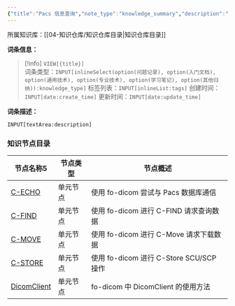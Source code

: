 ```yaml
---
{"title":"Pacs 信息查询","note_type":"knowledge_summary","description":"医疗软件：使用 fo-dicom 进行 dicom 协议请求的方法","tags":["医学软件开发","dicom","fo-dicom","pacs"],"create_time":"2024-07-15","update_time":"2025-02-19","dg-home":false,"dg-publish":true,"aliase":[],"knowledge_type":"专业技术","root":"知识仓库目录","permalink":"/04-知识仓库/归纳目录/04-专业技术/Pacs 信息查询/","dgPassFrontmatter":true,"noteIcon":"","created":"2024-07-15","updated":"2025-02-19"}
---
```



所属知识库：[[04-知识仓库/知识仓库目录\|知识仓库目录]]

**词条信息：**

> [!info] `VIEW[{title}]`  
> 词条类型：`INPUT[inlineSelect(option(问题记录), option(入门文档), option(通用技术), option(专业技术), option(学习笔记), option(其他归纳)):knowledge_type]` 标签列表：`INPUT[inlineList:tags]` 创建时间：`INPUT[date:create_time]` 更新时间：`INPUT[date:update_time]`

**词条描述：**

`INPUT[textArea:description]`

### 知识节点目录

<div><table class="dataview table-view-table"><thead class="table-view-thead"><tr class="table-view-tr-header"><th class="table-view-th"><span data-tag-name="p" class="el-p">节点名称</span><span class="dataview small-text">5</span></th><th class="table-view-th"><span data-tag-name="p" class="el-p">节点类型</span></th><th class="table-view-th"><span data-tag-name="p" class="el-p">节点概述</span></th></tr></thead><tbody class="table-view-tbody"><tr><td><span data-tag-name="p" class="el-p"><a data-tooltip-position="top" aria-label="04-知识仓库/知识单元/04-专业技术/Pacs 信息查询/C-ECHO.md" data-href="04-知识仓库/知识单元/04-专业技术/Pacs 信息查询/C-ECHO.md" href="04-知识仓库/知识单元/04-专业技术/Pacs 信息查询/C-ECHO.md" class="internal-link" target="_blank" rel="noopener nofollow">C-ECHO</a></span></td><td><span data-tag-name="p" class="el-p">单元节点</span></td><td><span data-tag-name="p" class="el-p">使用 fo-dicom 尝试与 Pacs 数据库通信</span></td></tr><tr><td><span data-tag-name="p" class="el-p"><a data-tooltip-position="top" aria-label="04-知识仓库/知识单元/04-专业技术/Pacs 信息查询/C-FIND.md" data-href="04-知识仓库/知识单元/04-专业技术/Pacs 信息查询/C-FIND.md" href="04-知识仓库/知识单元/04-专业技术/Pacs 信息查询/C-FIND.md" class="internal-link" target="_blank" rel="noopener nofollow">C-FIND</a></span></td><td><span data-tag-name="p" class="el-p">单元节点</span></td><td><span data-tag-name="p" class="el-p">使用 fo-dicom 进行 C-FIND 请求查询数据</span></td></tr><tr><td><span data-tag-name="p" class="el-p"><a data-tooltip-position="top" aria-label="04-知识仓库/知识单元/04-专业技术/Pacs 信息查询/C-MOVE.md" data-href="04-知识仓库/知识单元/04-专业技术/Pacs 信息查询/C-MOVE.md" href="04-知识仓库/知识单元/04-专业技术/Pacs 信息查询/C-MOVE.md" class="internal-link" target="_blank" rel="noopener nofollow">C-MOVE</a></span></td><td><span data-tag-name="p" class="el-p">单元节点</span></td><td><span data-tag-name="p" class="el-p">使用 fo-dicom 进行 C-Move 请求下载数据</span></td></tr><tr><td><span data-tag-name="p" class="el-p"><a data-tooltip-position="top" aria-label="04-知识仓库/知识单元/04-专业技术/Pacs 信息查询/C-STORE.md" data-href="04-知识仓库/知识单元/04-专业技术/Pacs 信息查询/C-STORE.md" href="04-知识仓库/知识单元/04-专业技术/Pacs 信息查询/C-STORE.md" class="internal-link" target="_blank" rel="noopener nofollow">C-STORE</a></span></td><td><span data-tag-name="p" class="el-p">单元节点</span></td><td><span data-tag-name="p" class="el-p">使用 fo-dicom 进行 C-Store SCU/SCP 操作</span></td></tr><tr><td><span data-tag-name="p" class="el-p"><a data-tooltip-position="top" aria-label="04-知识仓库/知识单元/04-专业技术/Pacs 信息查询/DicomClient.md" data-href="04-知识仓库/知识单元/04-专业技术/Pacs 信息查询/DicomClient.md" href="04-知识仓库/知识单元/04-专业技术/Pacs 信息查询/DicomClient.md" class="internal-link" target="_blank" rel="noopener nofollow">DicomClient</a></span></td><td><span data-tag-name="p" class="el-p">单元节点</span></td><td><span data-tag-name="p" class="el-p">fo-dicom 中 DicomClient 的使用方法</span></td></tr></tbody></table></div>
